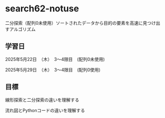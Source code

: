 # search62-notuse
二分探索（配列0未使用）ソートされたデータから目的の要素を高速に見つけ出すアルゴリズム

## 学習日
2025年5月22日　（木）　3～4限目　(配列0未使用)

2025年5月29日　（木）　3～4限目　(配列0使用)
## 目標
線形探索と二分探索の違いを理解する

流れ図とPythonコードの違いを理解する
